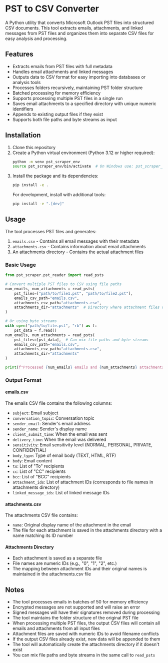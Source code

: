 # PST to CSV Converter

A Python utility that converts Microsoft Outlook PST files into structured CSV documents. This tool extracts emails, attachments, and linked messages from PST files and organizes them into separate CSV files for easy analysis and processing.

## Features

- Extracts emails from PST files with full metadata
- Handles email attachments and linked messages
- Outputs data to CSV format for easy importing into databases or analysis tools
- Processes folders recursively, maintaining PST folder structure
- Batched processing for memory efficiency
- Supports processing multiple PST files in a single run
- Saves email attachments to a specified directory with unique numeric identifiers
- Appends to existing output files if they exist
- Supports both file paths and byte streams as input

## Installation

1. Clone this repository
2. Create a Python virtual environment (Python 3.12 or higher required):
   ```bash
   python -m venv pst_scraper_env
   source pst_scraper_env/bin/activate  # On Windows use: pst_scraper_env\Scripts\activate
   ```
3. Install the package and its dependencies:
   ```bash
   pip install -e .
   ```
   For development, install with additional tools:
   ```bash
   pip install -e ".[dev]"
   ```

## Usage

The tool processes PST files and generates:
1. `emails.csv` - Contains all email messages with their metadata
2. `attachments.csv` - Contains information about email attachments
3. An attachments directory - Contains the actual attachment files

### Basic Usage

```python
from pst_scraper.pst_reader import read_psts

# Convert multiple PST files to CSV using file paths
num_emails, num_attachments = read_psts(
    pst_files=["path/to/file1.pst", "path/to/file2.pst"],
    emails_csv_path="emails.csv",
    attachments_csv_path="attachments.csv",
    attachments_dir="attachments"  # Directory where attachment files will be saved
)

# Or using byte streams
with open("path/to/file.pst", "rb") as f:
    pst_data = f.read()
num_emails, num_attachments = read_psts(
    pst_files=[pst_data],  # Can mix file paths and byte streams
    emails_csv_path="emails.csv",
    attachments_csv_path="attachments.csv",
    attachments_dir="attachments"
)

print(f"Processed {num_emails} emails and {num_attachments} attachments")
```

### Output Format

#### emails.csv
The emails CSV file contains the following columns:
- `subject`: Email subject
- `conversation_topic`: Conversation topic
- `sender_email`: Sender's email address
- `sender_name`: Sender's display name
- `client_submit_time`: When the email was sent
- `delivery_time`: When the email was delivered
- `sensitivity`: Email sensitivity level (NORMAL, PERSONAL, PRIVATE, CONFIDENTIAL)
- `body_type`: Type of email body (TEXT, HTML, RTF)
- `body`: Email content
- `to`: List of "To" recipients
- `cc`: List of "CC" recipients
- `bcc`: List of "BCC" recipients
- `attachment_ids`: List of attachment IDs (corresponds to file names in attachments directory)
- `linked_message_ids`: List of linked message IDs

#### attachments.csv
The attachments CSV file contains:
- `name`: Original display name of the attachment in the email
- The file for each attachment is saved in the attachments directory with a name matching its ID number

#### Attachments Directory
- Each attachment is saved as a separate file
- File names are numeric IDs (e.g., "0", "1", "2", etc.)
- The mapping between attachment IDs and their original names is maintained in the attachments.csv file

## Notes

- The tool processes emails in batches of 50 for memory efficiency
- Encrypted messages are not supported and will raise an error
- Signed messages will have their signatures removed during processing
- The tool maintains the folder structure of the original PST file
- When processing multiple PST files, the output CSV files will contain all emails and attachments from all input files
- Attachment files are saved with numeric IDs to avoid filename conflicts
- If the output CSV files already exist, new data will be appended to them
- The tool will automatically create the attachments directory if it doesn't exist
- You can mix file paths and byte streams in the same call to `read_psts`